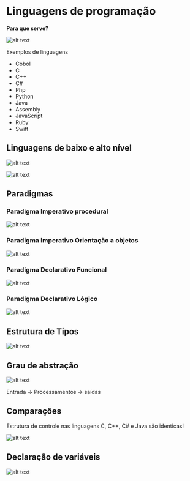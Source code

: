  
# Linguagens de programação

**Para que serve?**

![alt text](image.png)

Exemplos de linguagens

- Cobol
- C
- C++
- C#
- Php
- Python
- Java
- Assembly
- JavaScript
- Ruby
- Swift

## Linguagens de baixo e alto nível

![alt text](image-1.png)

![alt text](image-2.png)

## Paradigmas
### Paradigma Imperativo procedural

![alt text](image-3.png)

### Paradigma Imperativo Orientação a objetos

![alt text](image-4.png)


### Paradigma Declarativo Funcional

![alt text](image-5.png)

### Paradigma Declarativo Lógico

![alt text](image-6.png)

## Estrutura de Tipos

![alt text](image-7.png)

## Grau de abstração

![alt text](image-8.png)


Entrada → Processamentos → saídas

## Comparações

Estrutura de controle nas linguagens C, C++, C# e Java são identicas! 

![alt text](image-9.png)

## Declaração de variáveis

![alt text](image-10.png)
